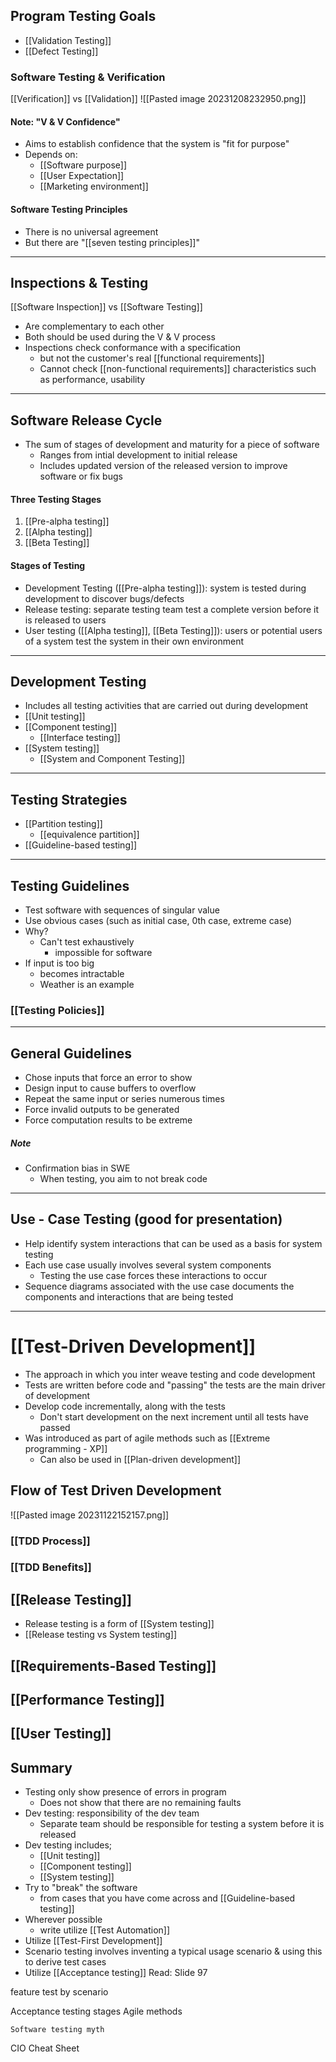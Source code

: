 ## Program Testing Goals
- [[Validation Testing]]
- [[Defect Testing]]

### Software Testing & Verification
[[Verification]] vs [[Validation]]
![[Pasted image 20231208232950.png]]
#### Note: "V & V Confidence"
- Aims to establish confidence that the system is "fit for purpose"
- Depends on:
	- [[Software purpose]]
	- [[User Expectation]]
	- [[Marketing environment]]

#### Software Testing Principles
- There is no universal agreement
- But there are "[[seven testing principles]]"
____
## Inspections & Testing
[[Software Inspection]] vs [[Software Testing]]
- Are complementary to each other
- Both should be used during the V & V process
- Inspections check conformance with a specification
	- but not the customer's real  [[functional requirements]]
	- Cannot check [[non-functional requirements]] characteristics such as performance, usability

_____

## Software Release Cycle
- The sum of stages of development and maturity for a piece of software
	- Ranges from intial development to initial release
	- Includes updated version of the released version to improve software or fix bugs

#### Three Testing Stages
1. [[Pre-alpha testing]]
2. [[Alpha testing]]
3. [[Beta Testing]]

#### Stages of Testing
- Development Testing ([[Pre-alpha testing]]): system is tested during development to discover bugs/defects
- Release testing: separate testing team test a complete version before it is released to users
- User testing ([[Alpha testing]], [[Beta Testing]]): users or potential users of a system test the system in their own environment

____

## Development Testing
- Includes all testing activities that are carried out during development
- [[Unit testing]]
- [[Component testing]]
	- [[Interface testing]]
- [[System testing]]
	- [[System and Component Testing]]
____
## Testing Strategies
- [[Partition testing]]
	- [[equivalence partition]]
- [[Guideline-based testing]]
____
## Testing Guidelines
- Test software with sequences of singular value
- Use obvious cases (such as initial case, 0th case, extreme case)
- Why?
	- Can't test exhaustively
		- impossible for software
- If input is too big
	- becomes intractable
	- Weather is an example

### [[Testing Policies]]
____
## General Guidelines
- Chose inputs that force an error to show
- Design input to cause buffers to overflow
- Repeat the same input or series numerous times
- Force invalid outputs to be generated
- Force computation results to be extreme
##### Note
- Confirmation bias in SWE
	- When testing, you aim to not break code
______
## Use - Case Testing (good for presentation)
- Help identify system interactions that can be used as a basis for system testing
- Each use case usually involves several system components
	- Testing the use case forces these interactions to occur
- Sequence diagrams associated with the use case documents the components and interactions that are being tested
____
# [[Test-Driven Development]]
- The approach in which you inter weave testing and code development
- Tests are written before code and "passing" the tests are the main driver of development
- Develop code incrementally, along with the tests
	- Don't start development on the next increment until all tests have passed
- Was introduced as part of agile methods such as [[Extreme programming - XP]]
	- Can also be used in [[Plan-driven development]]
## Flow of Test Driven Development
![[Pasted image 20231122152157.png]]
### [[TDD Process]]
### [[TDD Benefits]]


## [[Release Testing]]
- Release testing is a form of [[System testing]]
- [[Release testing vs System testing]]

## [[Requirements-Based Testing]]

## [[Performance Testing]]

## [[User Testing]]

## Summary
- Testing only show presence of errors in program
	- Does not show that there are no remaining faults
- Dev testing: responsibility of the dev team
	- Separate  team should be responsible for testing a system before it is released
- Dev testing includes;
	- [[Unit testing]]
	- [[Component testing]]
	- [[System testing]]
- Try to "break" the software
	- from cases that you have come across and [[Guideline-based testing]]
- Wherever possible
	- write utilize [[Test Automation]]
- Utilize [[Test-First Development]]
- Scenario testing involves inventing a typical usage scenario & using this to derive test cases
- Utilize [[Acceptance testing]]
Read: Slide 97

feature test by scenario



Acceptance testing
	stages
	Agile methods


	Software testing myth


CIO Cheat Sheet
